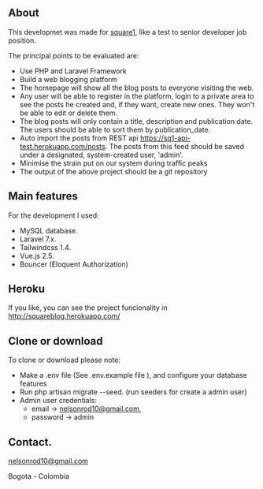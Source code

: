 

## About

This developmet was made for [square1](https://square1.io/), like a test to senior developer job position.

The principal points to be evaluated are:
-  Use PHP and Laravel Framework
-  Build a web blogging platform
- The homepage will show all the blog posts to everyone visiting the web.
- Any user will be able to register in the platform, login to a private area to see the posts he created and, if they want, create new ones. They won't be able to edit or delete them.
- The blog posts will only contain a title, description and publication date. The users should be able to sort them by publication_date.
-  Auto import the posts from REST api https://sq1-api-test.herokuapp.com/posts. The posts from this feed should be saved under a designated, system-created user, 'admin'.
- Minimise the strain put on our system during traffic peaks
- The output of the above project should be a git repository

## Main features

For the development I used:
- MySQL database.
- Laravel 7.x.
- Tailwindcss 1.4.
- Vue.js 2.5.
- Bouncer (Eloquent Authorization) 

## Heroku

If you like, you can see the project funcionality in http://squareblog.herokuapp.com/

## Clone or download

To clone or download please note:

- Make a .env file (See .env.example file ), and configure your database features
- Run php artisan migrate --seed. (run seeders for create a admin user)
- Admin user credentials: 
  - email -> nelsonrod10@gmail.com, 
  - password -> admin

## Contact.

nelsonrod10@gmail.com

Bogota - Colombia


